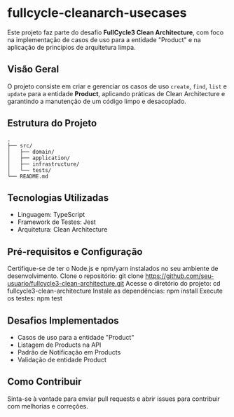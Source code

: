 # fullcycle-cleanarch-usecases

Este projeto faz parte do desafio **FullCycle3 Clean Architecture**, com foco na implementação de casos de uso para a entidade "Product" e na aplicação de princípios de arquitetura limpa.

## Visão Geral

O projeto consiste em criar e gerenciar os casos de uso `create`, `find`, `list` e `update` para a entidade **Product**, aplicando práticas de Clean Architecture e garantindo a manutenção de um código limpo e desacoplado.

## Estrutura do Projeto

```plaintext
.
├── src/
│   ├── domain/
│   ├── application/
│   ├── infrastructure/
│   └── tests/
└── README.md
```
## Tecnologias Utilizadas
* Linguagem: TypeScript
* Framework de Testes: Jest
* Arquitetura: Clean Architecture

## Pré-requisitos e Configuração
Certifique-se de ter o Node.js e npm/yarn instalados no seu ambiente de desenvolvimento.
Clone o repositório: git clone https://github.com/seu-usuario/fullcycle3-clean-architecture.git
Acesse o diretório do projeto: cd fullcycle3-clean-architecture
Instale as dependências: npm install
Execute os testes: npm test

## Desafios Implementados
* Casos de uso para a entidade "Product"
* Listagem de Products na API
* Padrão de Notificação em Products
* Validação de entidade Product

## Como Contribuir
Sinta-se à vontade para enviar pull requests e abrir issues para contribuir com melhorias e correções.
